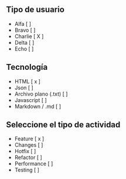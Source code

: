 ## Tipo de usuario

- Alfa [  ]
- Bravo [  ]
- Charlie [ X ]
- Delta [  ]
- Echo [  ]
 
## Tecnología

- HTML [ x ]
- Json [  ]
- Archivo plano (.txt) [  ]
- Javascript [  ]
- Markdown / .md [  ]
 
## Seleccione el tipo de actividad

- Feature [ x ]
- Changes [  ]
- Hotfix [  ]
- Refactor [  ]
- Performance [  ]
- Testing [  ]
